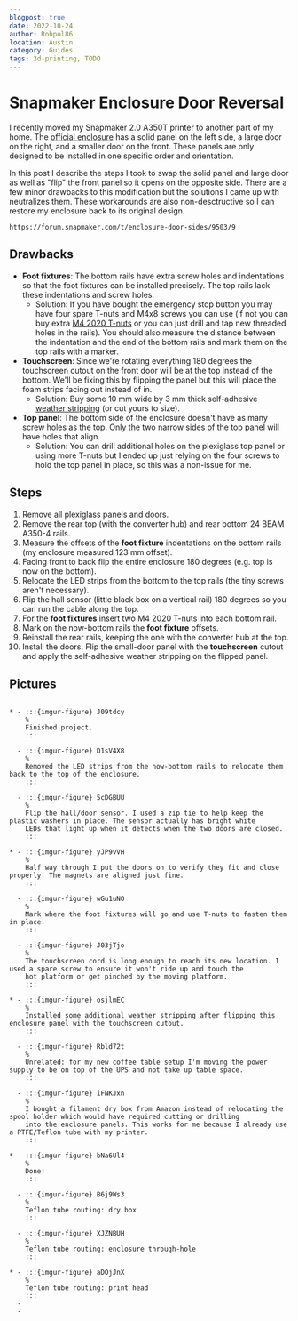 ```yaml
---
blogpost: true
date: 2022-10-24
author: Robpol86
location: Austin
category: Guides
tags: 3d-printing, TODO
---
```


# Snapmaker Enclosure Door Reversal

[enclosure]: https://us.snapmaker.com/products/enclosure-for-snapmaker-2-0

I recently moved my Snapmaker 2.0 A350T printer to another part of my home. The [official enclosure][enclosure] has a solid
panel on the left side, a large door on the right, and a smaller door on the front. These panels are only designed to be
installed in one specific order and orientation.

In this post I describe the steps I took to swap the solid panel and large door as well as "flip" the front panel so it opens
on the opposite side. There are a few minor drawbacks to this modification but the solutions I came up with neutralizes them.
These workarounds are also non-desctructive so I can restore my enclosure back to its original design.

```{seealso}
https://forum.snapmaker.com/t/enclosure-door-sides/9503/9
```

## Drawbacks

[t-nuts]: https://www.amazon.com/Socell-180Pcs-Hammer-Fastener-Assortment/dp/B07Z4YH6NP
[stripping]: https://www.amazon.com/uxcell-Thick-Adhesive-Weather-Strip/dp/B07L6LB49S

* **Foot fixtures**: The bottom rails have extra screw holes and indentations so that the foot fixtures can be installed
  precisely. The top rails lack these indentations and screw holes.
    * Solution: If you have bought the emergency stop button you may have four spare T-nuts and M4x8 screws you can use (if
      not you can buy extra [M4 2020 T-nuts][t-nuts] or you can just drill and tap new threaded holes in the rails). You
      should also measure the distance between the indentation and the end of the bottom rails and mark them on the top rails
      with a marker.
* **Touchscreen**: Since we're rotating everything 180 degrees the touchscreen cutout on the front door will be at the top
  instead of the bottom. We'll be fixing this by flipping the panel but this will place the foam strips facing out instead of
  in.
    * Solution: Buy some 10 mm wide by 3 mm thick self-adhesive [weather stripping][stripping] (or cut yours to size).
* **Top panel**: The bottom side of the enclosure doesn't have as many screw holes as the top. Only the two narrow sides of
  the top panel will have holes that align.
    * Solution: You can drill additional holes on the plexiglass top panel or using more T-nuts but I ended up just relying
      on the four screws to hold the top panel in place, so this was a non-issue for me.

## Steps

1. Remove all plexiglass panels and doors.
2. Remove the rear top (with the converter hub) and rear bottom 24 BEAM A350-4 rails.
3. Measure the offsets of the **foot fixture** indentations on the bottom rails (my enclosure measured 123 mm offset).
4. Facing front to back flip the entire enclosure 180 degrees (e.g. top is now on the bottom).
5. Relocate the LED strips from the bottom to the top rails (the tiny screws aren't necessary).
6. Flip the hall sensor (little black box on a vertical rail) 180 degrees so you can run the cable along the top.
7. For the **foot fixtures** insert two M4 2020 T-nuts into each bottom rail.
8. Mark on the now-bottom rails the **foot fixture** offsets.
9. Reinstall the rear rails, keeping the one with the converter hub at the top.
10. Install the doors. Flip the small-door panel with the **touchscreen** cutout and apply the self-adhesive weather
    stripping on the flipped panel.

## Pictures

```{list-table}

* - :::{imgur-figure} J09tdcy
    %
    Finished project.
    :::

  - :::{imgur-figure} D1sV4X8
    %
    Removed the LED strips from the now-bottom rails to relocate them back to the top of the enclosure.
    :::

  - :::{imgur-figure} 5cDGBUU
    %
    Flip the hall/door sensor. I used a zip tie to help keep the plastic washers in place. The sensor actually has bright white
    LEDs that light up when it detects when the two doors are closed.
    :::

* - :::{imgur-figure} yJP9vVH
    %
    Half way through I put the doors on to verify they fit and close properly. The magnets are aligned just fine.
    :::

  - :::{imgur-figure} wGu1uNO
    %
    Mark where the foot fixtures will go and use T-nuts to fasten them in place.
    :::

  - :::{imgur-figure} J03jTjo
    %
    The touchscreen cord is long enough to reach its new location. I used a spare screw to ensure it won't ride up and touch the
    hot platform or get pinched by the moving platform.
    :::

* - :::{imgur-figure} osjlmEC
    %
    Installed some additional weather stripping after flipping this enclosure panel with the touchscreen cutout.
    :::

  - :::{imgur-figure} Rbld72t
    %
    Unrelated: for my new coffee table setup I'm moving the power supply to be on top of the UPS and not take up table space.
    :::

  - :::{imgur-figure} iFNKJxn
    %
    I bought a filament dry box from Amazon instead of relocating the spool holder which would have required cutting or drilling
    into the enclosure panels. This works for me because I already use a PTFE/Teflon tube with my printer.
    :::

* - :::{imgur-figure} bNa6Ul4
    %
    Done!
    :::

  - :::{imgur-figure} B6j9Ws3
    %
    Teflon tube routing: dry box
    :::

  - :::{imgur-figure} XJZNBUH
    %
    Teflon tube routing: enclosure through-hole
    :::

* - :::{imgur-figure} aDOjJnX
    %
    Teflon tube routing: print head
    :::
  -
  -
```
